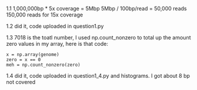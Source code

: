 1.1 1,000,000bp * 5x coverage = 5Mbp
	5Mbp / 100bp/read = 50,000 reads 
	150,000 reads for 15x coverage

1.2 did it, code uploaded in question1.py

1.3 7018 is the toatl number, I used np.count_nonzero to total up the amount zero values in my array, here is that code:
```
x = np.array(genome)
zero = x == 0
meh = np.count_nonzero(zero)
```

1.4 did it, code uploaded in question1_4.py and histograms. I got about 8 bp not covered